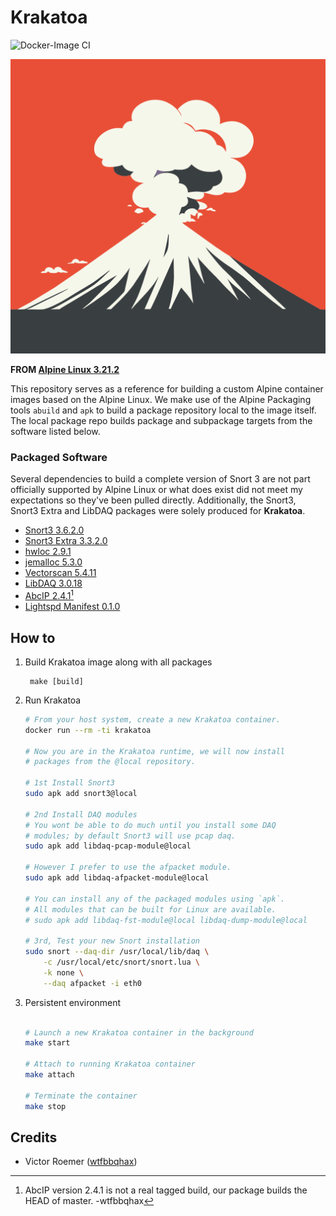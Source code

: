 # Krakatoa
![Docker-Image CI](https://github.com/wtfbbqhax/Krakatoa/actions/workflows/docker-image.yml/badge.svg)

![Krakatoa-Image Logo](doc/silhouette-of-krakatoa-volcano-eruption.svg)

**FROM [Alpine Linux 3.21.2](https://www.alpinelinux.org/posts/Alpine-3.18.11-3.19.6-3.20.5-3.21.2-released.html)**

This repository serves as a reference for building a custom Alpine container images based on the Alpine Linux. We make use of the Alpine Packaging tools `abuild` and `apk` to build a package repository local to the image itself. The local package repo builds package and subpackage targets from the software listed below.

### Packaged Software
Several dependencies to build a complete version of Snort 3 are not part officially supported by Alpine Linux or what does exist did not meet my expectations so they've been pulled directly. Additionally, the Snort3, Snort3 Extra and LibDAQ packages were solely produced for **Krakatoa**.

 * [Snort3 3.6.2.0](https://github.com/snort3/snort3/releases/tag/3.6.2.0)
 * [Snort3 Extra 3.3.2.0](https://github.com/snort3/snort3_extra/releases/tag/3.3.2.0)
 * [hwloc 2.9.1](https://www-lb.open-mpi.org/software/hwloc/v2.9/)
 * [jemalloc 5.3.0](https://github.com/jemalloc/jemalloc/releases/tag/5.3.0/)
 * [Vectorscan 5.4.11](https://github.com/VectorCamp/vectorscan/releases/tag/vectorscan/5.4.11)
 * [LibDAQ 3.0.18](https://github.com/snort3/libdaq/releases/tag/v3.0.18)
 * [AbcIP 2.4.1](https://github.com/crc181/abcip)[^1]
 * [Lightspd Manifest 0.1.0](https://github.com/wtfbbqhax/lightspd-manifest)

[^1]: AbcIP version 2.4.1 is not a real tagged build, our package builds the HEAD of master. -wtfbbqhax

## How to

1. Build Krakatoa image along with all packages

        make [build]


2. Run Krakatoa

    ```sh
    # From your host system, create a new Krakatoa container.
    docker run --rm -ti krakatoa
        
    # Now you are in the Krakatoa runtime, we will now install 
    # packages from the @local repository.

    # 1st Install Snort3
    sudo apk add snort3@local
        
    # 2nd Install DAQ modules
    # You wont be able to do much until you install some DAQ
    # modules; by default Snort3 will use pcap daq.
    sudo apk add libdaq-pcap-module@local

    # However I prefer to use the afpacket module.
    sudo apk add libdaq-afpacket-module@local

    # You can install any of the packaged modules using `apk`. 
    # All modules that can be built for Linux are available.
    # sudo apk add libdaq-fst-module@local libdaq-dump-module@local

    # 3rd, Test your new Snort installation
    sudo snort --daq-dir /usr/local/lib/daq \
        -c /usr/local/etc/snort/snort.lua \
        -k none \
        --daq afpacket -i eth0 
    ```

3. Persistent environment

   ```sh

   # Launch a new Krakatoa container in the background
   make start

   # Attach to running Krakatoa container
   make attach

   # Terminate the container
   make stop
   ```
## Credits

 * Victor Roemer ([wtfbbqhax](https://www.github.com/wtfbbqhax))
